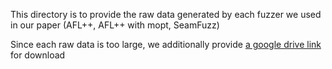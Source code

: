 This directory is to provide the raw data generated by each fuzzer we used in our paper (AFL++, AFL++ with mopt, SeamFuzz)

Since each raw data is too large, we additionally provide [a google drive link](https://drive.google.com/drive/folders/1AiH62E5EB5hma2ynGOivF8KXSmha9q_5?usp=sharing) for download
